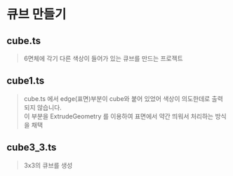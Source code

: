 # 큐브 만들기

## cube.ts
> 6면체에 각기 다른 색상이 들어가 있는 큐브를 만드는 프로젝트


## cube1.ts
> cube.ts 에서 edge(표면)부분이  cube와 붙어 있었어 색상이 의도한데로 출력되지 않습니다.  <br>
> 이 부분을 ExtrudeGeometry 를 이용하여 표면에서 약간 띄워서 처리하는 방식을 채택


## cube3_3.ts
> 3x3의 큐브를 생성